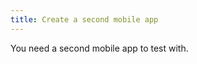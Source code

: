 ```yaml
---
title: Create a second mobile app
---
```

You need a second mobile app to test with. 

<StackSelector snippet="createsecondapp" />

<NextSectionLink/>